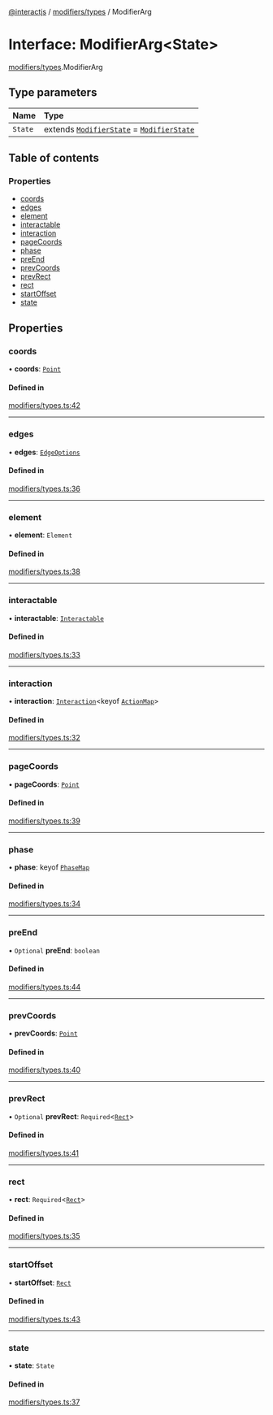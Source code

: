 [@interactjs](../README.md) / [modifiers/types](../modules/modifiers_types.md) / ModifierArg

# Interface: ModifierArg\<State\>

[modifiers/types](../modules/modifiers_types.md).ModifierArg

## Type parameters

| Name | Type |
| :------ | :------ |
| `State` | extends [`ModifierState`](../modules/modifiers_types.md#modifierstate) = [`ModifierState`](../modules/modifiers_types.md#modifierstate) |

## Table of contents

### Properties

- [coords](modifiers_types.ModifierArg.md#coords)
- [edges](modifiers_types.ModifierArg.md#edges)
- [element](modifiers_types.ModifierArg.md#element)
- [interactable](modifiers_types.ModifierArg.md#interactable)
- [interaction](modifiers_types.ModifierArg.md#interaction)
- [pageCoords](modifiers_types.ModifierArg.md#pagecoords)
- [phase](modifiers_types.ModifierArg.md#phase)
- [preEnd](modifiers_types.ModifierArg.md#preend)
- [prevCoords](modifiers_types.ModifierArg.md#prevcoords)
- [prevRect](modifiers_types.ModifierArg.md#prevrect)
- [rect](modifiers_types.ModifierArg.md#rect)
- [startOffset](modifiers_types.ModifierArg.md#startoffset)
- [state](modifiers_types.ModifierArg.md#state)

## Properties

### coords

• **coords**: [`Point`](core_types.Point.md)

#### Defined in

[modifiers/types.ts:42](https://github.com/TheRakeshPurohit/interact.js/blob/d3d47461/packages/@interactjs/modifiers/types.ts#L42)

___

### edges

• **edges**: [`EdgeOptions`](core_types.EdgeOptions.md)

#### Defined in

[modifiers/types.ts:36](https://github.com/TheRakeshPurohit/interact.js/blob/d3d47461/packages/@interactjs/modifiers/types.ts#L36)

___

### element

• **element**: `Element`

#### Defined in

[modifiers/types.ts:38](https://github.com/TheRakeshPurohit/interact.js/blob/d3d47461/packages/@interactjs/modifiers/types.ts#L38)

___

### interactable

• **interactable**: [`Interactable`](../classes/core_Interactable.Interactable.md)

#### Defined in

[modifiers/types.ts:33](https://github.com/TheRakeshPurohit/interact.js/blob/d3d47461/packages/@interactjs/modifiers/types.ts#L33)

___

### interaction

• **interaction**: [`Interaction`](../classes/core_Interaction.Interaction.md)\<keyof [`ActionMap`](core_types.ActionMap.md)\>

#### Defined in

[modifiers/types.ts:32](https://github.com/TheRakeshPurohit/interact.js/blob/d3d47461/packages/@interactjs/modifiers/types.ts#L32)

___

### pageCoords

• **pageCoords**: [`Point`](core_types.Point.md)

#### Defined in

[modifiers/types.ts:39](https://github.com/TheRakeshPurohit/interact.js/blob/d3d47461/packages/@interactjs/modifiers/types.ts#L39)

___

### phase

• **phase**: keyof [`PhaseMap`](core_InteractEvent.PhaseMap.md)

#### Defined in

[modifiers/types.ts:34](https://github.com/TheRakeshPurohit/interact.js/blob/d3d47461/packages/@interactjs/modifiers/types.ts#L34)

___

### preEnd

• `Optional` **preEnd**: `boolean`

#### Defined in

[modifiers/types.ts:44](https://github.com/TheRakeshPurohit/interact.js/blob/d3d47461/packages/@interactjs/modifiers/types.ts#L44)

___

### prevCoords

• **prevCoords**: [`Point`](core_types.Point.md)

#### Defined in

[modifiers/types.ts:40](https://github.com/TheRakeshPurohit/interact.js/blob/d3d47461/packages/@interactjs/modifiers/types.ts#L40)

___

### prevRect

• `Optional` **prevRect**: `Required`\<[`Rect`](core_types.Rect.md)\>

#### Defined in

[modifiers/types.ts:41](https://github.com/TheRakeshPurohit/interact.js/blob/d3d47461/packages/@interactjs/modifiers/types.ts#L41)

___

### rect

• **rect**: `Required`\<[`Rect`](core_types.Rect.md)\>

#### Defined in

[modifiers/types.ts:35](https://github.com/TheRakeshPurohit/interact.js/blob/d3d47461/packages/@interactjs/modifiers/types.ts#L35)

___

### startOffset

• **startOffset**: [`Rect`](core_types.Rect.md)

#### Defined in

[modifiers/types.ts:43](https://github.com/TheRakeshPurohit/interact.js/blob/d3d47461/packages/@interactjs/modifiers/types.ts#L43)

___

### state

• **state**: `State`

#### Defined in

[modifiers/types.ts:37](https://github.com/TheRakeshPurohit/interact.js/blob/d3d47461/packages/@interactjs/modifiers/types.ts#L37)
